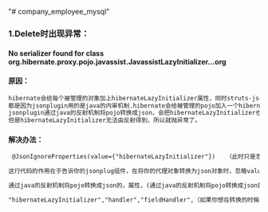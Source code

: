 "# company_employee_mysql" 
### 1.Delete时出现异常：
#### No serializer found for class org.hibernate.proxy.pojo.javassist.JavassistLazyInitializer...org
#### 原因：
```html
hibernate会给每个被管理的对象加上hibernateLazyInitializer属性，同时struts-jsonplugin或者其他的jsonplugin
都是因为jsonplugin用的是java的内审机制.hibernate会给被管理的pojo加入一个hibernateLazyInitializer属性,
jsonplugin通过java的反射机制将pojo转换成json，会把hibernateLazyInitializer也拿出来操作,
但是hibernateLazyInitializer无法由反射得到，所以就抛异常了。 
```
#### 解决办法：
```html
 @JsonIgnoreProperties(value={"hibernateLazyInitializer"})   （此时只是忽略hibernateLazyInitializer属性）要加载被lazy的，也就是many-to-one的one端的pojo上

这行代码的作用在于告诉你的jsonplug组件，在将你的代理对象转换为json对象时，忽略value对应的数组中的属性，即：

通过java的反射机制将pojo转换成json的，属性，(通过java的反射机制将pojo转换成json的，)

"hibernateLazyInitializer","handler","fieldHandler",（如果你想在转换的时候继续忽略其他属性，可以在数组中继续加入）
```